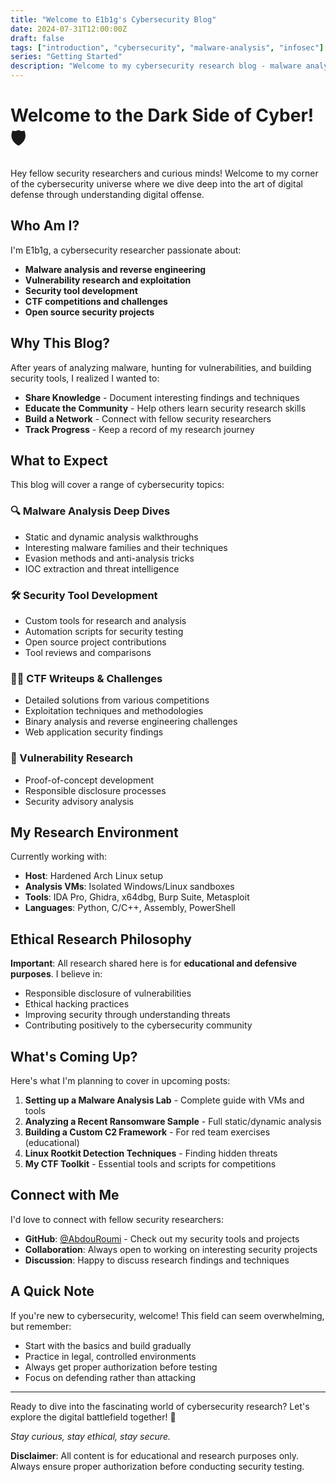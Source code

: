 ```yaml
---
title: "Welcome to E1b1g's Cybersecurity Blog"
date: 2024-07-31T12:00:00Z
draft: false
tags: ["introduction", "cybersecurity", "malware-analysis", "infosec"]
series: "Getting Started"
description: "Welcome to my cybersecurity research blog - malware analysis, security research, and defensive techniques"
---
```


# Welcome to the Dark Side of Cyber! 🛡️

Hey fellow security researchers and curious minds! Welcome to my corner of the cybersecurity universe where we dive deep into the art of digital defense through understanding digital offense.

## Who Am I?

I'm E1b1g, a cybersecurity researcher passionate about:
- **Malware analysis and reverse engineering**
- **Vulnerability research and exploitation**
- **Security tool development**
- **CTF competitions and challenges**
- **Open source security projects**

## Why This Blog?

After years of analyzing malware, hunting for vulnerabilities, and building security tools, I realized I wanted to:

- **Share Knowledge** - Document interesting findings and techniques
- **Educate the Community** - Help others learn security research skills  
- **Build a Network** - Connect with fellow security researchers
- **Track Progress** - Keep a record of my research journey

## What to Expect

This blog will cover a range of cybersecurity topics:

### 🔍 Malware Analysis Deep Dives
- Static and dynamic analysis walkthroughs
- Interesting malware families and their techniques
- Evasion methods and anti-analysis tricks
- IOC extraction and threat intelligence

### 🛠️ Security Tool Development
- Custom tools for research and analysis
- Automation scripts for security testing
- Open source project contributions
- Tool reviews and comparisons

### 🏴‍☠️ CTF Writeups & Challenges
- Detailed solutions from various competitions
- Exploitation techniques and methodologies
- Binary analysis and reverse engineering challenges
- Web application security findings


### 🎯 Vulnerability Research
- Proof-of-concept development
- Responsible disclosure processes
- Security advisory analysis

## My Research Environment

Currently working with:
- **Host**: Hardened Arch Linux setup
- **Analysis VMs**: Isolated Windows/Linux sandboxes
- **Tools**: IDA Pro, Ghidra, x64dbg, Burp Suite, Metasploit
- **Languages**: Python, C/C++, Assembly, PowerShell

## Ethical Research Philosophy

**Important**: All research shared here is for **educational and defensive purposes**. I believe in:
- Responsible disclosure of vulnerabilities
- Ethical hacking practices
- Improving security through understanding threats
- Contributing positively to the cybersecurity community

## What's Coming Up?

Here's what I'm planning to cover in upcoming posts:

1. **Setting up a Malware Analysis Lab** - Complete guide with VMs and tools
2. **Analyzing a Recent Ransomware Sample** - Full static/dynamic analysis
3. **Building a Custom C2 Framework** - For red team exercises (educational)
4. **Linux Rootkit Detection Techniques** - Finding hidden threats
5. **My CTF Toolkit** - Essential tools and scripts for competitions

## Connect with Me

I'd love to connect with fellow security researchers:
- **GitHub**: [@AbdouRoumi](https://github.com/AbdouRoumi) - Check out my security tools and projects
- **Collaboration**: Always open to working on interesting security projects
- **Discussion**: Happy to discuss research findings and techniques

## A Quick Note

If you're new to cybersecurity, welcome! This field can seem overwhelming, but remember:
- Start with the basics and build gradually
- Practice in legal, controlled environments
- Always get proper authorization before testing
- Focus on defending rather than attacking

---

Ready to dive into the fascinating world of cybersecurity research? Let's explore the digital battlefield together! 🚀

*Stay curious, stay ethical, stay secure.*

**Disclaimer**: All content is for educational and research purposes only. Always ensure proper authorization before conducting security testing.